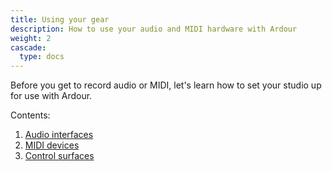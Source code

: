 ```yaml
---
title: Using your gear
description: How to use your audio and MIDI hardware with Ardour
weight: 2
cascade:
  type: docs
---
```


Before you get to record audio or MIDI, let's learn how to set your studio up for use with Ardour.

Contents:

1. [Audio interfaces](audio-interfaces/)
2. [MIDI devices](midi-devices/)
3. [Control surfaces](control-surfaces/)
